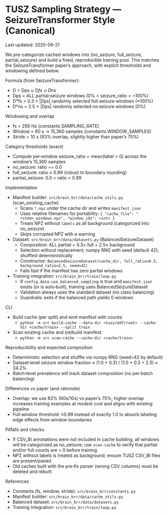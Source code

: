 # TUSZ Sampling Strategy — SeizureTransformer Style (Canonical)

Last updated: 2025-09-21

We pre-categorize cached windows into {no_seizure, full_seizure, partial_seizure} and build a fixed, reproducible training pool. This matches the SeizureTransformer paper’s approach, with explicit thresholds and windowing defined below.

Formula (from SeizureTransformer):
- D = Dps ∪ D*fs ∪ D*ns
- Dps = ALL partial‑seizure windows (0% < seizure_ratio < ~100%)
- D*fs = 0.3 × |Dps| randomly selected full‑seizure windows (≈100%)
- D*ns = 2.5 × |Dps| randomly selected no‑seizure windows (0%)

Windowing and overlap
- fs = 256 Hz (constants.SAMPLING_RATE)
- Window = 60 s → 15,360 samples (constants.WINDOW_SAMPLES)
- Stride = 10 s (83% overlap, slightly higher than paper’s 75%)

Category thresholds (exact)
- Compute per‑window seizure_ratio = mean(label > 0) across the window’s 15,360 samples
- no_seizure: ratio == 0.0
- full_seizure: ratio ≥ 0.99 (robust to boundary rounding)
- partial_seizure: 0.0 < ratio < 0.99

Implementation
- Manifest builder: `src/brain_brr/data/cache_utils.py` (scan_existing_cache)
  - Scans `*.npz` under the cache dir and writes `manifest.json`
  - Uses relative filenames for portability: `{ "cache_file": "<stem>_windows.npz", "window_idx": <int> }`
  - Treats NPZ without `labels` as all background (categorized into no_seizure)
  - Skips corrupted NPZ with a warning
- Dataset: `src/brain_brr/data/datasets.py` (BalancedSeizureDataset)
  - Composition: ALL partial + 0.3× full + 2.5× background
  - Selection without replacement; numpy RNG with seed (default 42); shuffled deterministically
  - Constructor: `BalancedSeizureDataset(cache_dir, full_ratio=0.3, background_ratio=2.5, seed=42)`
  - Fails fast if the manifest has zero partial windows
- Training integration: `src/brain_brr/train/loop.py`
  - If `config.data.use_balanced_sampling` is true and `manifest.json` exists (or is auto‑built), training uses BalancedSeizureDataset
  - Validation always uses the standard dataset (no class balancing)
  - Guardrails: exits if the balanced path yields 0 windows

CLI
- Build cache (per split) and emit manifest with counts:
  - `python -m src build-cache --data-dir <tusz/edf/root> --cache-dir <cache/train> --split train`
- Scan existing cache and (re)build manifest:
  - `python -m src scan-cache --cache-dir <cache/train>`

Reproducibility and expected composition
- Deterministic selection and shuffle via numpy RNG (seed=42 by default)
- Dataset‑level seizure window fraction ≈ (1.0 + 0.3) / (1.0 + 0.3 + 2.5) ≈ 34.2%
- Batch‑level prevalence will track dataset composition (no per‑batch balancing)

Differences vs paper (and rationale)
- Overlap: we use 83% (60s/10s) vs paper’s 75%; higher overlap increases training examples at modest cost and aligns with existing pipeline
- Full‑window threshold: ≥0.99 instead of exactly 1.0 to absorb labeling edge effects from window boundaries

Pitfalls and checks
- If CSV_BI annotations were not included in cache building, all windows will be categorized as no_seizure; use `scan-cache` to verify that partial and/or full counts are > 0 before training
- NPZ without labels is treated as background; ensure TUSZ CSV_BI files are present/paired
- Old caches built with the pre‑fix parser (wrong CSV columns) must be deleted and rebuilt

References
- Constants (fs, window, stride): `src/brain_brr/constants.py`
- Manifest builder: `src/brain_brr/data/cache_utils.py`
- Balanced dataset: `src/brain_brr/data/datasets.py`
- Training integration: `src/brain_brr/train/loop.py`
